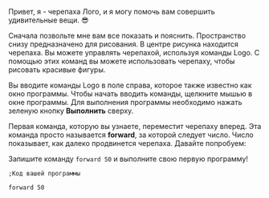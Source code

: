 Привет, я - черепаха Лого, и я могу помочь вам совершить удивительные вещи. 😎

Сначала позвольте мне вам все показать и пояснить. Пространство снизу предназначено для рисования.
В центре рисунка находится черепаха.
Вы можете управлять черепахой, используя команды Logo.
С помощью этих команд вы можете использовать черепаху, чтобы рисовать красивые фигуры.

Вы вводите команды Logo в поле справа, которое также известно как окно программы.
Чтобы начать вводить команды, щелкните мышью в окне программы.
Для выполнения программы необходимо нажать зеленую кнопку **Выполнить** сверху.

Первая команда, которую вы узнаете, переместит черепаху вперед.
Эта команда просто называется **forward**, за которой следует число.
Число показывает, как далеко продвинется черепаха. Давайте попробуем:

Запишите команду `forward 50` и выполните свою первую программу!

```init
;Код вашей программы
```

```result
forward 50
```
